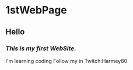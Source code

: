 # 1stWebPage
## Hello
### _This is my first WebSite._
I'm learning coding
Follow my in Twitch:Harmey80
